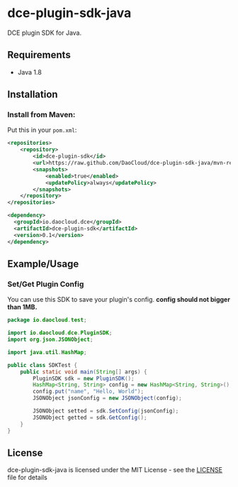 # dce-plugin-sdk-java

DCE plugin SDK for Java.


## Requirements

- Java 1.8

## Installation

### Install from Maven:

Put this in your `pom.xml`:

```xml
<repositories>
    <repository>
        <id>dce-plugin-sdk</id>
        <url>https://raw.github.com/DaoCloud/dce-plugin-sdk-java/mvn-repo/</url>
        <snapshots>
            <enabled>true</enabled>
            <updatePolicy>always</updatePolicy>
        </snapshots>
    </repository>
</repositories>

<dependency>
  <groupId>io.daocloud.dce</groupId>
  <artifactId>dce-plugin-sdk</artifactId>
  <version>0.1</version>
</dependency>
```

## Example/Usage

### Set/Get Plugin Config

You can use this SDK to save your plugin's config.
**config should not bigger than 1MB.**

```java
package io.daocloud.test;

import io.daocloud.dce.PluginSDK;
import org.json.JSONObject;

import java.util.HashMap;

public class SDKTest {
    public static void main(String[] args) {
        PluginSDK sdk = new PluginSDK();
        HashMap<String, String> config = new HashMap<String, String>();
        config.put("name", "Hello, World");
        JSONObject jsonConfig = new JSONObject(config);

        JSONObject setted = sdk.SetConfig(jsonConfig);
        JSONObject getted = sdk.GetConfig();
    }
}
```

## License
dce-plugin-sdk-java is licensed under the MIT License - see the
[LICENSE](https://github.com/DaoCloud/dce-plugin-sdk-java/blob/master/LICENSE) file for details
